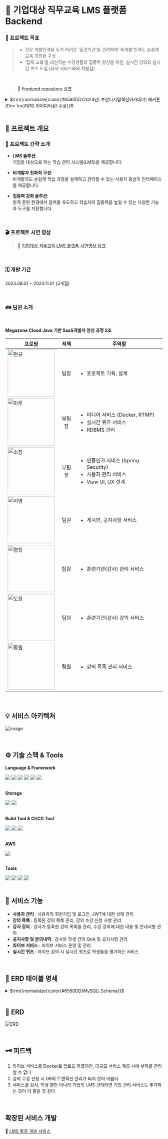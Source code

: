 # 📍 기업대상 직무교육 LMS 플랫폼 Backend

### 🎯 프로젝트 목표
> - 전문 개발인력을 두기 어려운 ‘훈련기관’을 고려하여 ‘비개발’인력도 손쉽게 교육 과정을 구성
> - ‘집체 교육’을 대신하는 수강생들의 집중력 향상을 위한, 실시간 강의와 실시간 퀴즈 도입
> (타사 서비스와의 차별점)

<br />

> 🔗 [Frontend repository 링크](https://github.com/AhHimMoYak/lms_fe-devton)

<details>
  <summary>
    $\rm{\normalsize{\color{#6580DD}2024년\ 부산디지털혁신아카데미\ 해커톤(Dev-ton)대회\ 아이디어상\ 수상}}$
  </summary>

<br />

![image](https://github.com/user-attachments/assets/5811df79-bd72-42e1-823d-e197ce8fa51b)

<br />

</details>

<br />

## 🚩 프로젝트 개요

### 📌 프로젝트 간략 소개

- **LMS 솔루션**:  
  기업을 대상으로 하는 학습 관리 시스템(LMS)을 제공합니다.
  
- **비개발자 친화적 구성**:  
  비개발자도 손쉽게 학습 과정을 설계하고 관리할 수 있는 사용자 중심의 인터페이스를 제공합니다.
  
- **집중력 강화 솔루션**:  
  원격 훈련 환경에서 참여를 유도하고 학습자의 집중력을 높일 수 있는 다양한 기능과 도구를 지원합니다.

<br />

### 🎬 프로젝트 시연 영상

> 🔗 [기업대상 직무교육 LMS 플랫폼 시연영상 링크](https://www.youtube.com/watch?time_continue=22&v=6VjNAu1IRLo&embeds_referring_euri=https%3A%2F%2Fwww.notion.so%2F&source_ve_path=MjM4NTE)

<br />

### 🗓️ 개발 기간
 2024.08.01 ~ 2024.11.01 (3개월)

<br />

### 👪 팀원 소개

<br />

**Megazone Cloud Java 기반 SaaS개발자 양성 과정 2조**

| **프로필** | **직책**| **주역할** |
| --- |:---: | --- |
| <img width="150" alt="현규" src="https://github.com/user-attachments/assets/dfb727b4-80b4-4b7f-9db3-1d24ae7c9143" /> | 팀장 | <ul> <li> 프로젝트 기획, 설계 </li> |
| <img width="150" alt="미루" src="https://github.com/user-attachments/assets/833e8490-825d-464d-ba8d-64b9bb479714" /> | 부팀장 | <ul> <li> 미디어 서비스 (Docker, RTMP) </li> <li>실시간 퀴즈 서비스 </li> <li> RDBMS 관리 </li> </ul> |
| <img width="150" alt="소정" src="https://github.com/user-attachments/assets/6576da79-2fb0-461d-916b-d45fd6f21131" /> | 부팀장 | <ul> <li> 인증인가 서비스 (Spring Security) </li> <li> 사용자 관리 서비스 </li><li> View UI, UX 설계 </li> </ul> |
| <img width="150" alt="지영" src="https://github.com/user-attachments/assets/444b6103-39fe-43bb-94bb-6b3af8363502" /> | 팀원 | <ul> <li> 게시판, 공지사항 서비스 </li> </ul> |
| <img width="150" alt="형진" src="https://github.com/user-attachments/assets/6d69e980-6e1d-464f-85aa-7c5e9871ae39" /> | 팀원 | <ul> <li> 훈련기관(강사) 관리 서비스 </li>  </ul> |
| <img width="150" alt="도원" src="https://github.com/user-attachments/assets/6c323c2e-2896-45b1-9a79-c66196624767" /> | 팀원 | <ul> <li> 훈련기관(강사) 강의 서비스 </li> </ul> |
| <img width="150" alt="동원" src="https://github.com/user-attachments/assets/07d42960-20f2-481d-bd31-1906ab36abe3" /> | 팀원 | <ul> <li> 강의 목록 관리 서비스 </li> </ul> |


 <br />

## 💡 서비스 아키텍처
![image](https://github.com/user-attachments/assets/0d35a6b8-afe7-493e-8525-e3dc4bf7cd09)

<br />

 ## ⚙️ 기술 스택 & Tools

**Language & Framework**
<div align="start">
  <img src="https://img.shields.io/badge/java-007396?style=for-the-badge&logo=java&logoColor=white">
  <img src="https://img.shields.io/badge/nodedotjs-5FA04E?style=for-the-badge&logo=nodedotjs&logoColor=white">
  <img src="https://img.shields.io/badge/html5-E34F26?style=for-the-badge&logo=html5&logoColor=white">
  <img src="https://img.shields.io/badge/css3-1572B6?style=for-the-badge&logo=css3&logoColor=white">
   <img src="https://img.shields.io/badge/springboot-6DB33F?style=for-the-badge&logo=springboot&logoColor=white">
  <img src="https://img.shields.io/badge/react-61DAFB?style=for-the-badge&logo=react&logoColor=white">
</div>
<br />

**Storage**
<div>
  <img src="https://img.shields.io/badge/mysql-4479A1?style=for-the-badge&logo=mysql&logoColor=white">
  <img src="https://img.shields.io/badge/amazon rds-527FFF?style=for-the-badge&logo=amazonrds&logoColor=white">
</div>
<br />

**Build Tool & CI/CD Tool**
<div align="start">
  <img src="https://img.shields.io/badge/gradle-02303A?style=for-the-badge&logo=gradle&logoColor=white">
  <img src="https://img.shields.io/badge/github%20actions-%232671E5.svg?style=for-the-badge&logo=githubactions&logoColor=white">
  <img src="https://img.shields.io/badge/docker-2496ED?style=for-the-badge&logo=docker&logoColor=white">
</div>
<br />

**AWS**
<div align="start">
  <img src="https://img.shields.io/badge/amazon ecs-FF9900?style=for-the-badge&logo=amazonecs&logoColor=white">
</div>
<br />

**Tools**
<div>
  <img src="https://img.shields.io/badge/GITHUB-181717?style=for-the-badge&logo=github&logoColor=white">
  <img src="https://img.shields.io/badge/NOTION-181717?style=for-the-badge&logo=notion&logoColor=white">
  <img src="https://img.shields.io/badge/googlesheets-34A853?style=for-the-badge&logo=googlesheets&logoColor=white">
  <img src="https://img.shields.io/badge/discord-5865F2?style=for-the-badge&logo=discord&logoColor=white">
</div>
<br />


## 📢 서비스 기능
- **사용자 관리** : 사용자의 회원가입 및 로그인, JWT에 대한 상태 관리
- **강의 목록** : 등록된 강의 목록 관리, 강의 수강 신청 사항 관리
- **강사 강의** : 강사가 등록한 강의 목록을 관리, 수강 강의에 대한 내용 및 안내사항 관리
- **공지사항 및 문의내역** : 강사와 학생 간의 QnA 및 공지사항 관리
- **라이브 서비스** : 라이브 서비스 운영 및 관리
- **실시간 퀴즈** : 라이브 강의 시 실시간 퀴즈로 학생들을 평가하는 서비스


<br />


## 📃 ERD 테이블 명세
<details>
  <summary>
      $\rm{\normalsize{\color{#6580DD}MySQL\ Schema}}$
  </summary>

<br />

```MySQL
CREATE TABLE `users` (
	`id`	BIGINT	NOT NULL,
	`username`	VARCHAR(20)	NOT NULL,
	`name`	VARCHAR((20)	NOT NULL,
	`password`	VARCHAR(20)	NOT NULL,
	`birth`	DATE	NOT NULL,
	`email`	VARCHAR(40)	NOT NULL,
	`gender`	VARCHAR(20)	NOT NULL,
	`type`	VARCHAR(20)	NOT NULL	DEFAULT NORMAL	COMMENT 'enum(string)'
);

CREATE TABLE `quiz` (
	`id`	bitint	NOT NULL,
	`live_id`	bigint	NOT NULL
);

CREATE TABLE `institution` (
	`id`	bigint	NOT NULL,
	`Field`	VARCHAR(255)	NULL
);

CREATE TABLE `comment` (
	`id`	bigint	NOT NULL,
	`post_id`	bigint	NOT NULL,
	`user_id`	BIGINT	NOT NULL,
	`content`	varchar	NOT NULL
);

CREATE TABLE `registration` (
	`id`	BIGINT	NOT NULL,
	`associate_id`	bigint	NOT NULL,
	`course_id`	bigint	NOT NULL
);

CREATE TABLE `tutor` (
	`id`	bigint	NOT NULL,
	`user_id`	BIGINT	NOT NULL
);

CREATE TABLE `provide` (
	`Key`	VARCHAR(255)	NOT NULL,
	`id2`	bigint	NOT NULL,
	`id`	bigint	NOT NULL
);

CREATE TABLE `attend_history` (
	`id`	bigin	NOT NULL,
	`user_id`	BIGINT	NOT NULL,
	`live_id`	bigint	NOT NULL,
	`rate`	int	NULL,
	`attendence`	tinyint	NULL
);

CREATE TABLE `manager` (
	`id`	bigint	NOT NULL,
	`user_id`	BIGINT	NOT NULL,
	`institution_id`	bigint	NOT NULL
);

CREATE TABLE `course` (
	`id`	bigint	NOT NULL,
	`institution_id`	bigint	NOT NULL,
	`tutor_id`	bigint	NOT NULL,
	`title`	varchar	NOT NULL	COMMENT '코스제목',
	`introduction`	varchar	NULL
);

CREATE TABLE `affiliation` (
	`id`	bigint	NOT NULL,
	`company_id`	bigint	NOT NULL,
	`user_id`	BIGINT	NOT NULL,
	`admin`	tinyint	NOT NULL,
	`approval`	TINYINT	NOT NULL	DEFAULT 0
);

CREATE TABLE `live_streaming` (
	`id`	bigint	NOT NULL,
	`course_id`	bigint	NOT NULL,
	`start_time`	timestamp	NOT NULL,
	`end_time`	timestamp	NULL,
	`stream_key`	?	NULL	COMMENT '라이브 구현에 따라 달라질 예쩡'
);

CREATE TABLE `curriculum` (
	`id`	bigint	NOT NULL,
	`course`	bigint	NOT NULL,
	`title`	varchar	NOT NULL	COMMENT '차시제목'
);

CREATE TABLE `contents` (
	`id`	bigint	NOT NULL,
	`curiiculum_id`	bigint	NOT NULL,
	`type`	varchar	NOT NULL	COMMENT 'Enum'
);

CREATE TABLE `post` (
	`id`	bigint	NOT NULL,
	`course_id`	bigint	NOT NULL,
	`user_id`	BIGINT	NOT NULL,
	`title`	bigint	NOT NULL,
	`content`	varchar	NULL,
	`type`	varchar	NOT NULL	COMMENT 'Enum'
);

CREATE TABLE `contents_history` (
	`registration_id`	BIGINT	NOT NULL,
	`contents_id`	bigint	NOT NULL,
	`Field`	VARCHAR(255)	NULL
);

CREATE TABLE `company` (
	`id`	bigint	NOT NULL,
	`Field`	VARCHAR(255)	NULL,
	`Field2`	VARCHAR(255)	NULL,
	`Field3`	VARCHAR(255)	NULL
);

ALTER TABLE `users` ADD CONSTRAINT `PK_USERS` PRIMARY KEY (
	`id`
);

ALTER TABLE `quiz` ADD CONSTRAINT `PK_QUIZ` PRIMARY KEY (
	`id`
);

ALTER TABLE `institution` ADD CONSTRAINT `PK_INSTITUTION` PRIMARY KEY (
	`id`
);

ALTER TABLE `comment` ADD CONSTRAINT `PK_COMMENT` PRIMARY KEY (
	`id`
);

ALTER TABLE `registration` ADD CONSTRAINT `PK_REGISTRATION` PRIMARY KEY (
	`id`
);

ALTER TABLE `tutor` ADD CONSTRAINT `PK_TUTOR` PRIMARY KEY (
	`id`
);

ALTER TABLE `provide` ADD CONSTRAINT `PK_PROVIDE` PRIMARY KEY (
	`Key`
);

ALTER TABLE `attend_history` ADD CONSTRAINT `PK_ATTEND_HISTORY` PRIMARY KEY (
	`id`
);

ALTER TABLE `manager` ADD CONSTRAINT `PK_MANAGER` PRIMARY KEY (
	`id`
);

ALTER TABLE `course` ADD CONSTRAINT `PK_COURSE` PRIMARY KEY (
	`id`
);

ALTER TABLE `affiliation` ADD CONSTRAINT `PK_AFFILIATION` PRIMARY KEY (
	`id`
);

ALTER TABLE `live_streaming` ADD CONSTRAINT `PK_LIVE_STREAMING` PRIMARY KEY (
	`id`
);

ALTER TABLE `curriculum` ADD CONSTRAINT `PK_CURRICULUM` PRIMARY KEY (
	`id`
);

ALTER TABLE `contents` ADD CONSTRAINT `PK_CONTENTS` PRIMARY KEY (
	`id`
);

ALTER TABLE `post` ADD CONSTRAINT `PK_POST` PRIMARY KEY (
	`id`
);

ALTER TABLE `company` ADD CONSTRAINT `PK_COMPANY` PRIMARY KEY (
	`id`
);

```

</details>
<br/>

## 🔗 ERD
![ERD](https://github.com/user-attachments/assets/a7248e10-7447-4e47-b603-aa0161da5e02)

<br />

## 🗝️ 피드백

1. 라이브 서비스를 Docker로 업로드 하였지만, 대규모 서비스 제공 시에 부하를 관리할 수 없다
2. 강의 수강 신청 시 DB의 트랜젝션 관리가 되지 않아 아쉽다
3. 서비스를 강사, 학생 뿐만 아니라 기업의 LMS 관리라면 기업 관리 서비스도 추가하는 것이 더 좋을 것 같다

<br />

## 확장된 서비스 개발
🔗 [LMS 확장 개발 서비스 ](https://github.com/AhHimMoYak/lms_be)
